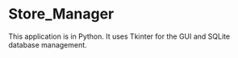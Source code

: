 # Store_Manager
This application is in Python. It uses Tkinter for the GUI and SQLite database management. 
